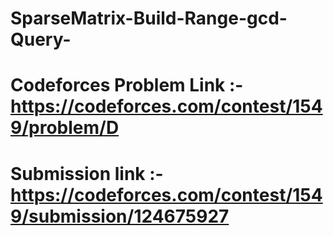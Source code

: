 # SparseMatrix-Build-Range-gcd-Query-
# Codeforces Problem Link :- https://codeforces.com/contest/1549/problem/D
# Submission link :- https://codeforces.com/contest/1549/submission/124675927
